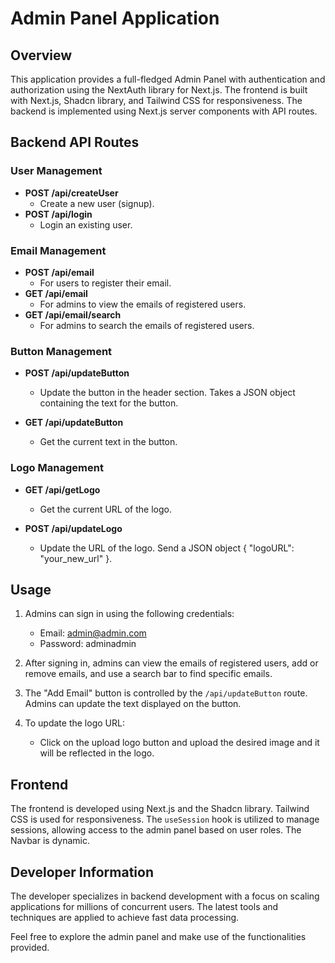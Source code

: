 # Admin Panel Application

## Overview

This application provides a full-fledged Admin Panel with authentication and authorization using the NextAuth library for Next.js. The frontend is built with Next.js, Shadcn library, and Tailwind CSS for responsiveness. The backend is implemented using Next.js server components with API routes.

## Backend API Routes

### User Management

- **POST /api/createUser**
  - Create a new user (signup).
- **POST /api/login**
  - Login an existing user.

### Email Management

- **POST /api/email**
  - For users to register their email.
- **GET /api/email**
  - For admins to view the emails of registered users.
- **GET /api/email/search**
  - For admins to search the emails of registered users.

### Button Management

- **POST /api/updateButton**

  - Update the button in the header section. Takes a JSON object containing the text for the button.

- **GET /api/updateButton**
  - Get the current text in the button.

### Logo Management

- **GET /api/getLogo**

  - Get the current URL of the logo.

- **POST /api/updateLogo**
  - Update the URL of the logo. Send a JSON object { "logoURL": "your_new_url" }.

## Usage

1. Admins can sign in using the following credentials:

   - Email: admin@admin.com
   - Password: adminadmin

2. After signing in, admins can view the emails of registered users, add or remove emails, and use a search bar to find specific emails.

3. The "Add Email" button is controlled by the `/api/updateButton` route. Admins can update the text displayed on the button.

4. To update the logo URL:
   - Click on the upload logo button and upload the desired image and it will be reflected in the logo.

## Frontend

The frontend is developed using Next.js and the Shadcn library. Tailwind CSS is used for responsiveness. The `useSession` hook is utilized to manage sessions, allowing access to the admin panel based on user roles. The Navbar is dynamic.

## Developer Information

The developer specializes in backend development with a focus on scaling applications for millions of concurrent users. The latest tools and techniques are applied to achieve fast data processing.

Feel free to explore the admin panel and make use of the functionalities provided.
